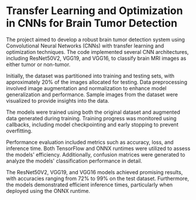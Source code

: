 # Transfer Learning and Optimization in CNNs for Brain Tumor Detection
The project aimed to develop a robust brain tumor detection system using Convolutional Neural Networks (CNNs) with transfer learning and optimization techniques. The code implemented several CNN architectures, including ResNet50V2, VGG19, and VGG16, to classify brain MRI images as either tumor or non-tumor.

Initially, the dataset was partitioned into training and testing sets, with approximately 20% of the images allocated for testing. Data preprocessing involved image augmentation and normalization to enhance model generalization and performance. Sample images from the dataset were visualized to provide insights into the data.

The models were trained using both the original dataset and augmented data generated during training. Training progress was monitored using callbacks, including model checkpointing and early stopping to prevent overfitting.

Performance evaluation included metrics such as accuracy, loss, and inference time. Both TensorFlow and ONNX runtimes were utilized to assess the models' efficiency. Additionally, confusion matrices were generated to analyze the models' classification performance in detail.

The ResNet50V2, VGG19, and VGG16 models achieved promising results, with accuracies ranging from 72% to 99% on the test dataset. Furthermore, the models demonstrated efficient inference times, particularly when deployed using the ONNX runtime.
